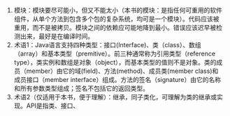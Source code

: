1. 模块：模块要尽可能小，但又不能太小（本书的模块：是指任何可重用的软件组件，从单个方法到包含多个包的复杂系统，均可是一个模块）。代码应该被重用，而不是被拷贝。模块之间的依赖应可能地降到最小。错误应该迟早被检测出来，最好是在编译时间。
2. 术语1：Java语言支持四种类型：接口(Interface)、类（class）、数组（array）和基本类型（premitive）。前三种通常称为引用类型（reference type），类实例和数组是对象（object），而基本类型的值则不是对象。类的成员（member）由它的域(field)、方法(method)、成员类(member class)和成员接口（member interface）组成。方法的签名（signature）由它的名称和所有参数类型组成；签名不包括它的返回类型。
3. 术语2（仅适用于本书，便于理解）：继承，同子类化，可理解为类的继承或实现。API是指类、接口、